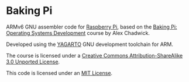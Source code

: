 Baking Pi
=========

ARMv6 GNU assembler code for [Raspberry Pi][1], based on the [Baking Pi:
Operating Systems Development][2] course by Alex Chadwick.

Developed using the [YAGARTO][3] GNU development toolchain for ARM.

The course is licensed under a [Creative Commons Attribution-ShareAlike 3.0
Unported License][4].

This code is licensed under an [MIT License][5].

[1]: http://www.raspberrypi.org/
[2]: http://www.cl.cam.ac.uk/freshers/raspberrypi/tutorials/os/
[3]: http://www.yagarto.de/
[4]: http://creativecommons.org/licenses/by-sa/3.0/deed.en_GB
[5]: http://opensource.org/licenses/mit-license.php
